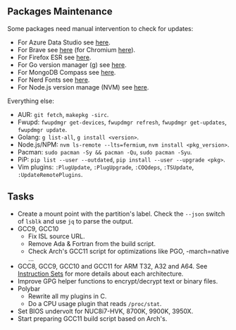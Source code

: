 ## Packages Maintenance

Some packages need manual intervention to check for updates:
- For Azure Data Studio see [here](https://github.com/microsoft/azuredatastudio/releases).
- For Brave see [here](https://github.com/brave/brave-browser/blob/master/CHANGELOG_DESKTOP.md)
  (for Chromium [here](https://chromiumdash.appspot.com/releases?platform=Linux)).
- For Firefox ESR see [here](https://www.mozilla.org/firefox/organizations/notes/).
- For Go version manager (g) see [here](https://github.com/stefanmaric/g).
- For MongoDB Compass see [here](https://www.mongodb.com/try/download/compass).
- For Nerd Fonts see [here](https://github.com/ryanoasis/nerd-fonts/releases).
- For Node.js version manage (NVM) see [here](https://github.com/nvm-sh/nvm/releases).

Everything else:
- AUR: `git fetch`, `makepkg -sirc`.
- Fwupd: `fwupdmgr get-devices`, `fwupdmgr refresh`, `fwupdmgr get-updates`, `fwupdmgr update`.
- Golang: `g list-all`, `g install <version>`.
- Node.js/NPM: `nvm ls-remote --lts=fermium`, `nvm install <pkg_version>`.
- Pacman: `sudo pacman -Sy && pacman -Qu`, `sudo pacman -Syu`.
- PiP: `pip list --user --outdated`, `pip install --user --upgrade <pkg>`.
- Vim plugins: `:PlugUpdate`, `:PlugUpgrade`, `:COQdeps`, `:TSUpdate`, `:UpdateRemotePlugins`.

## Tasks
- Create a mount point with the partition's label. Check the `--json`
  switch of `lsblk` and use `jq` to parse the output.
- GCC9, GCC10
  * Fix ISL source URL.
  * Remove Ada & Fortran from the build script.
  * Check Arch's GCC11 script for optimizations like PGO, -march=native ...
- GCC8, GCC9, GCC10 and GCC11 for ARM T32, A32 and A64. See
  [Instruction Sets](https://developer.arm.com/architectures/instruction-sets)
  for more details about each architecture.
- Improve GPG helper functions to encrypt/decrypt text or binary files.
- Polybar
  * Rewrite all my plugins in C.
  * Do a CPU usage plugin that reads `/proc/stat`.
- Set BIOS undervolt for NUC8i7-HVK, 8700K, 9900K, 3950X.
- Start preparing GCC11 build script based on Arch's.
